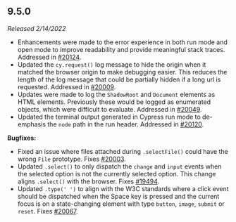 ## 9.5.0

_Released 2/14/2022_

- Enhancements were made to the error experience in both run mode and open mode
  to improve readability and provide meaningful stack traces. Addressed in
  [#20124](https://github.com/cypress-io/cypress/issues/20124).
- Updated the `cy.request()` log message to hide the origin when it matched the
  browser origin to make debugging easier. This reduces the length of the log
  message that could be partially hidden if a long url is requested. Addressed
  in [#20009](https://github.com/cypress-io/cypress/issues/20009).
- Updates were made to log the `ShadowRoot` and `Document` elements as HTML
  elements. Previously these would be logged as enumerated objects, which were
  difficult to evaluate. Addressed in
  [#20049](https://github.com/cypress-io/cypress/issues/20049).
- Updated the terminal output generated in Cypress run mode to de-emphasis the
  `node` path in the run header. Addressed in
  [#20120](https://github.com/cypress-io/cypress/issues/20120).

**Bugfixes:**

- Fixed an issue where files attached during `.selectFile()` could have the
  wrong `File` prototype. Fixes
  [#20003](https://github.com/cypress-io/cypress/issues/20003).
- Updated `.select()` to only dispatch the `change` and `input` events when the
  selected option is not the currently selected option. This change aligns
  `.select()` with the browser. Fixes
  [#19494](https://github.com/cypress-io/cypress/issues/19494).
- Updated `.type(' ')` to align with the W3C standards where a click event
  should be dispatched when the Space key is pressed and the current focus is on
  a state-changing element with type `button`, `image`, `submit` or `reset`.
  Fixes [#20067](https://github.com/cypress-io/cypress/pull/20067).
